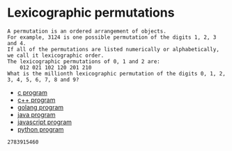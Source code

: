 # Lexicographic permutations

```
A permutation is an ordered arrangement of objects.
For example, 3124 is one possible permutation of the digits 1, 2, 3 and 4.
If all of the permutations are listed numerically or alphabetically, we call it lexicographic order.
The lexicographic permutations of 0, 1 and 2 are:
    012 021 102 120 201 210
What is the millionth lexicographic permutation of the digits 0, 1, 2, 3, 4, 5, 6, 7, 8 and 9?
```

* [c program](Problem024.c)
* [c++ program](Problem024.cpp)
* [golang program](Problem024.go)
* [java program](Problem024.java)
* [javascript program](Problem024.js)
* [python program](Problem024.py)

```
2783915460
```
